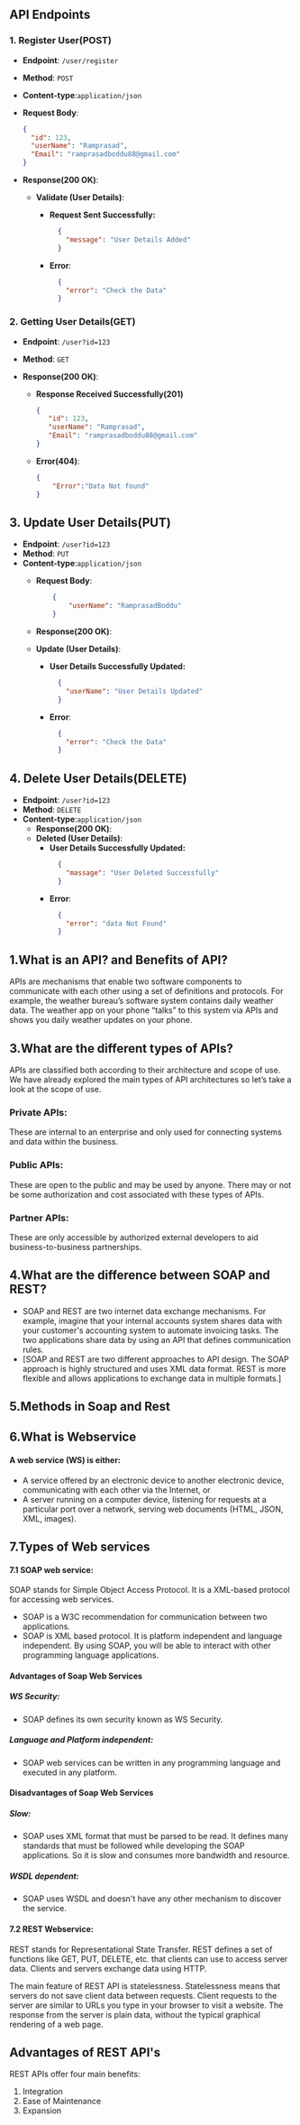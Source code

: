 ## API Endpoints

### 1. Register User(POST)

- **Endpoint**: `/user/register`
- **Method**: `POST`
- **Content-type**:`application/json`
- **Request Body**:

  ```json
  {
    "id": 123,
    "userName": "Ramprasad",
    "Email": "ramprasadboddu88@gmail.com"
  }
- **Response(200 OK)**:
  - **Validate (User Details)**:
    - **Request Sent Successfully:**

        ```json
          {
            "message": "User Details Added"
          }
    - **Error**:

      ```json
        {
          "error": "Check the Data"
        }
### 2. Getting User Details(GET)

- **Endpoint**: `/user?id=123`
- **Method**: `GET`
- **Response(200 OK)**:
 
    - **Response Received Successfully(201)**

         ```json
        {
            "id": 123,
            "userName": "Ramprasad",
            "Email": "ramprasadboddu88@gmail.com"
        }
    - **Error(404)**:
        ```json
        {
            "Error":"Data Not found"
        }

## 3. Update User Details(PUT)

- **Endpoint**: `/user?id=123`
- **Method**: `PUT`
- **Content-type**:`application/json`
    - **Request Body**:

        ```json
            {
                "userName": "RamprasadBoddu"
            }
     - **Response(200 OK)**:
  - **Update (User Details)**:
    - **User Details Successfully Updated:**

        ```json
          {
            "userName": "User Details Updated"
          }
    - **Error**:
      ```json
        {
          "error": "Check the Data"
        }
## 4. Delete User Details(DELETE)

- **Endpoint**: `/user?id=123`
- **Method**: `DELETE`
- **Content-type**:`application/json`
     - **Response(200 OK)**:
  - **Deleted (User Details)**:
    - **User Details Successfully Updated:**      
        ```json
          {
            "massage": "User Deleted Successfully"
          }
    - **Error**:
      ```json
        {
          "error": "data Not Found"
        }        

## 1.What is an API? and Benefits of API?
APIs are mechanisms that enable two software components to communicate with each other using a set of definitions and protocols. For example, the weather bureau’s software system contains daily weather data. The weather app on your phone “talks” to this system via APIs and shows you daily weather updates on your phone.

## 3.What are the different types of APIs?
APIs are classified both according to their architecture and scope of use. We have already explored the main types of API architectures so let’s take a look at the scope of use.
### Private APIs:
These are internal to an enterprise and only used for connecting systems and data within the business.
### Public APIs:
These are open to the public and may be used by anyone. There may or not be some authorization and cost associated with these types of APIs.
### Partner APIs:
These are only accessible by authorized external developers to aid business-to-business partnerships.

## 4.What are the difference between SOAP and REST?
- SOAP and REST are two internet data exchange mechanisms. For example, imagine that your internal accounts system shares data with your customer's accounting system to automate invoicing tasks. The two applications share data by using an API that defines communication rules. 
- [SOAP and REST are two different approaches to API design. The SOAP approach is highly structured and uses XML data format. REST is more flexible and allows applications to exchange data in multiple formats.] 

## 5.Methods in Soap and Rest
## 6.What is Webservice
#### A web service (WS) is either:
- A service offered by an electronic device to another electronic device, communicating with each other via the Internet, or
- A server running on a computer device, listening for requests at a particular port over a network, serving web documents (HTML, JSON, XML, images).

## 7.Types of Web services
#### 7.1 SOAP web service:

SOAP stands for Simple Object Access Protocol. It is a XML-based protocol for accessing web services.

- SOAP is a W3C recommendation for communication between two applications.
- SOAP is XML based protocol. It is platform independent and language independent. By using SOAP, you will be able to interact with other programming language applications.

#### Advantages of Soap Web Services

##### WS Security: 
- SOAP defines its own security known as WS Security.

##### Language and Platform independent: 
- SOAP web services can be written in any programming language and executed in any platform.

#### Disadvantages of Soap Web Services

##### Slow: 
- SOAP uses XML format that must be parsed to be read. It defines many standards that must be followed while developing the SOAP applications. So it is slow and consumes more bandwidth and resource.

##### WSDL dependent: 
- SOAP uses WSDL and doesn't have any other mechanism to discover the service.

#### 7.2 REST Webservice: 
REST stands for Representational State Transfer. REST defines a set of functions like GET, PUT, DELETE, etc. that clients can use to access server data. Clients and servers exchange data using HTTP.

The main feature of REST API is statelessness. Statelessness means that servers do not save client data between requests. Client requests to the server are similar to URLs you type in your browser to visit a website. The response from the server is plain data, without the typical graphical rendering of a web page.
## Advantages of REST API's
REST APIs offer four main benefits:

1. Integration 
2. Ease of Maintenance
3. Expansion

